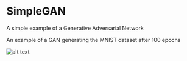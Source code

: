 # SimpleGAN
A simple example of a Generative Adversarial Network

An example of a GAN generating the MNIST dataset after 100 epochs

![alt text](https://github.com/charlieproodle/General-Adversarial-Networks/blob/master/MNIST/mnist.gif)
